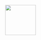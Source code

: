 <!--## Hi there 👋-->
<div id="header" align="center">
  <img src="https://media.giphy.com/media/v1.Y2lkPWVjZjA1ZTQ3bDloeTlnd2lqNXhtYnRua3hhZ3lpOXkzOWZsc3oxejdhNWhtODdmaSZlcD12MV9naWZzX3NlYXJjaCZjdD1n/HscDLzkO8EOTmgkhQP/giphy.gif" width="100"/>
</div>
<img src="https://komarev.com/ghpvc/?username=ForestRustle&style=flat-square&color=blue" alt=""/>
<!--
**ForestRustle/ForestRustle** is a ✨ _special_ ✨ repository because its `README.md` (this file) appears on your GitHub profile.

Here are some ideas to get you started:

- 🔭 I’m currently working on ...
- 🌱 I’m currently learning ...
- 👯 I’m looking to collaborate on ...
- 🤔 I’m looking for help with ...
- 💬 Ask me about ...
- 📫 How to reach me: ...
- 😄 Pronouns: ...
- ⚡ Fun fact: ...
-->

